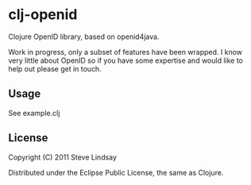 # clj-openid

Clojure OpenID library, based on openid4java.

Work in progress, only a subset of features have been wrapped. I know
very little about OpenID so if you have some expertise and would like 
to help out please get in touch.

## Usage

See example.clj

## License

Copyright (C) 2011 Steve Lindsay

Distributed under the Eclipse Public License, the same as Clojure.
